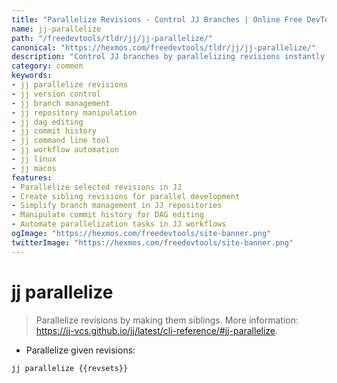 ```yaml
---
title: "Parallelize Revisions - Control JJ Branches | Online Free DevTools by Hexmos"
name: jj-parallelize
path: "/freedevtools/tldr/jj/jj-parallelize/"
canonical: "https://hexmos.com/freedevtools/tldr/jj/jj-parallelize/"
description: "Control JJ branches by parallelizing revisions instantly with JJ Parallelize. Create siblings and manage repositories with ease. Free online tool, no registration required."
category: common
keywords:
- jj parallelize revisions
- jj version control
- jj branch management
- jj repository manipulation
- jj dag editing
- jj commit history
- jj command line tool
- jj workflow automation
- jj linux
- jj macos
features:
- Parallelize selected revisions in JJ
- Create sibling revisions for parallel development
- Simplify branch management in JJ repositories
- Manipulate commit history for DAG editing
- Automate parallelization tasks in JJ workflows
ogImage: "https://hexmos.com/freedevtools/site-banner.png"
twitterImage: "https://hexmos.com/freedevtools/site-banner.png"
---
```


# jj parallelize

> Parallelize revisions by making them siblings.
> More information: <https://jj-vcs.github.io/jj/latest/cli-reference/#jj-parallelize>.

- Parallelize given revisions:

`jj parallelize {{revsets}}`
